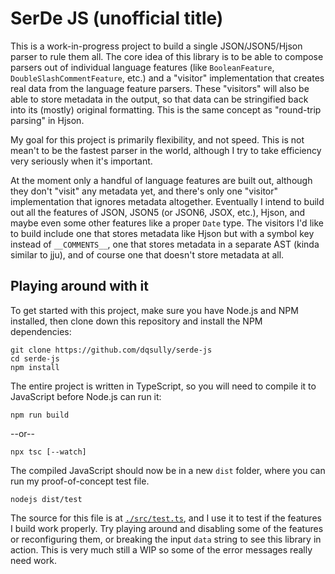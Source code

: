 # SerDe JS (unofficial title)
This is a work-in-progress project to build a single JSON/JSON5/Hjson parser to rule them all. The core idea of this library is to be able to compose parsers out of individual language features (like `BooleanFeature`, `DoubleSlashCommentFeature`, etc.) and a "visitor" implementation that creates real data from the language feature parsers. These "visitors" will also be able to store metadata in the output, so that data can be stringified back into its (mostly) original formatting. This is the same concept as "round-trip parsing" in Hjson.

My goal for this project is primarily flexibility, and not speed. This is not mean't to be the fastest parser in the world, although I try to take efficiency very seriously when it's important.

At the moment only a handful of language features are built out, although they don't "visit" any metadata yet, and there's only one "visitor" implementation that ignores metadata altogether. Eventually I intend to build out all the features of JSON, JSON5 (or JSON6, JSOX, etc.), Hjson, and maybe even some other features like a proper `Date` type. The visitors I'd like to build include one that stores metadata like Hjson but with a symbol key instead of `__COMMENTS__`, one that stores metadata in a separate AST (kinda similar to jju), and of course one that doesn't store metadata at all.

## Playing around with it
To get started with this project, make sure you have Node.js and NPM installed, then clone down this repository and install the NPM dependencies:
```
git clone https://github.com/dqsully/serde-js
cd serde-js
npm install
```

The entire project is written in TypeScript, so you will need to compile it to JavaScript before Node.js can run it:
```
npm run build
```
--or--
```
npx tsc [--watch]
```

The compiled JavaScript should now be in a new `dist` folder, where you can run my proof-of-concept test file.
```
nodejs dist/test
```

The source for this file is at [`./src/test.ts`](./src/test.ts), and I use it to test if the features I build work properly. Try playing around and disabling some of the features or reconfiguring them, or breaking the input `data` string to see this library in action. This is very much still a WIP so some of the error messages really need work.
